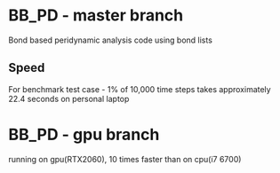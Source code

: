 # BB_PD - master branch
Bond based peridynamic analysis code using bond lists

## Speed
For benchmark test case - 1% of 10,000 time steps takes approximately 22.4 seconds on personal laptop

# BB_PD - gpu branch
running on gpu(RTX2060), 10 times faster than on cpu(i7 6700)
